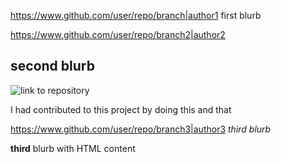 https://www.github.com/user/repo/branch|author1
first blurb
<!--chart-->
https://www.github.com/user/repo/branch2|author2
## **second** blurb

![link](link) to repository

I had contributed to this project by doing this and that
<!--chart-->

https://www.github.com/user/repo/branch3|author3
*third blurb*

<strong>third</strong> blurb with HTML content
